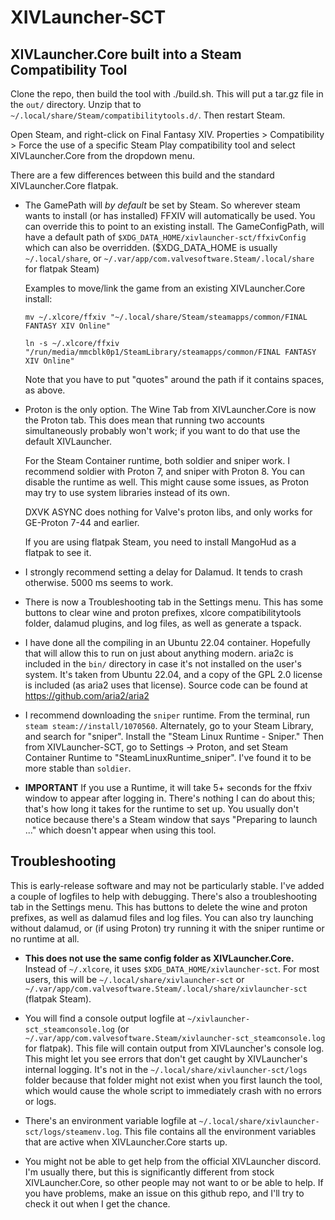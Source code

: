 # XIVLauncher-SCT
## XIVLauncher.Core built into a Steam Compatibility Tool

Clone the repo, then build the tool with ./build.sh. This will put a tar.gz file in the `out/` directory. Unzip that to `~/.local/share/Steam/compatibilitytools.d/`. Then restart Steam.

Open Steam, and right-click on Final Fantasy XIV. Properties > Compatibility > Force the use of a specific Steam Play compatibility tool and select XIVLauncher.Core from the dropdown menu.

There are a few differences between this build and the standard XIVLauncher.Core flatpak.

- The GamePath will *by default* be set by Steam. So wherever steam wants to install (or has installed) FFXIV will automatically be used. You can override this to point to an existing install. The GameConfigPath, will have a default path of `$XDG_DATA_HOME/xivlauncher-sct/ffxivConfig` which can also be overridden. ($XDG_DATA_HOME is usually `~/.local/share`, or `~/.var/app/com.valvesoftware.Steam/.local/share` for flatpak Steam)

    Examples to move/link the game from an existing XIVLauncher.Core install:

    `mv ~/.xlcore/ffxiv "~/.local/share/Steam/steamapps/common/FINAL FANTASY XIV Online"`

    `ln -s ~/.xlcore/ffxiv "/run/media/mmcblk0p1/SteamLibrary/steamapps/common/FINAL FANTASY XIV Online"`

    Note that you have to put "quotes" around the path if it contains spaces, as above.

- Proton is the only option. The Wine Tab from XIVLauncher.Core is now the Proton tab. This does mean that running two accounts simultaneously probably won't work; if you want to do that use the default XIVLauncher.
    
    For the Steam Container runtime, both soldier and sniper work. I recommend soldier with Proton 7, and sniper with Proton 8. You can disable the runtime as well. This might cause some issues, as Proton may try to use system libraries instead of its own.

    DXVK ASYNC does nothing for Valve's proton libs, and only works for GE-Proton 7-44 and earlier.

    If you are using flatpak Steam, you need to install MangoHud as a flatpak to see it.

- I strongly recommend setting a delay for Dalamud. It tends to crash otherwise. 5000 ms seems to work.

- There is now a Troubleshooting tab in the Settings menu. This has some buttons to clear wine and proton prefixes, xlcore compatibilitytools folder, dalamud plugins, and log files, as well as generate a tspack.

- I have done all the compiling in an Ubuntu 22.04 container. Hopefully that will allow this to run on just about anything modern. aria2c is included in the `bin/` directory in case it's not installed on the user's system. It's taken from Ubuntu 22.04, and a copy of the GPL 2.0 license is included (as aria2 uses that license). Source code can be found at https://github.com/aria2/aria2

- I recommend downloading the `sniper` runtime. From the terminal, run `steam steam://install/1070560`. Alternately, go to your Steam Library, and search for "sniper". Install the "Steam Linux Runtime - Sniper." Then from XIVLauncher-SCT, go to Settings -> Proton, and set Steam Container Runtime to "SteamLinuxRuntime_sniper". I've found it to be more stable than `soldier`.

- **IMPORTANT** If you use a Runtime, it will take 5+ seconds for the ffxiv window to appear after logging in. There's nothing I can do about this; that's how long it takes for the runtime to set up. You usually don't notice because there's a Steam window that says "Preparing to launch ..." which doesn't appear when using this tool.

## Troubleshooting

This is early-release software and may not be particularly stable. I've added a couple of logfiles to help with debugging. There's also a troubleshooting tab in the Settings menu. This has buttons to delete the wine and proton prefixes, as well as dalamud files and log files. You can also try launching without dalamud, or (if using Proton) try running it with the sniper runtime or no runtime at all.

- **This does not use the same config folder as XIVLauncher.Core.** Instead of `~/.xlcore`, it uses `$XDG_DATA_HOME/xivlauncher-sct`. For most users, this will be `~/.local/share/xivlauncher-sct` or `~/.var/app/com.valvesoftware.Steam/.local/share/xivlauncher-sct` (flatpak Steam).

- You will find a console output logfile at `~/xivlauncher-sct_steamconsole.log` (or `~/.var/app/com.valvesoftware.Steam/xivlauncher-sct_steamconsole.log` for flatpak). This file will contain output from XIVLauncher's console log. This might let you see errors that don't get caught by XIVLauncher's internal logging. It's not in the `~/.local/share/xivlauncher-sct/logs` folder because that folder might not exist when you first launch the tool, which would cause the whole script to immediately crash with no errors or logs.

- There's an environment variable logfile at `~/.local/share/xivlauncher-sct/logs/steamenv.log`. This file contains all the environment variables that are active when XIVLauncher.Core starts up.

- You might not be able to get help from the official XIVLauncher discord. I'm usually there, but this is significantly different from stock XIVLauncher.Core, so other people may not want to or be able to help. If you have problems, make an issue on this github repo, and I'll try to check it out when I get the chance.